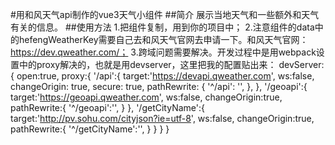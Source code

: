 #用和风天气api制作的vue3天气小组件
##简介
展示当地天气和一些额外和天气有关的信息。
##使用方法
1.把组件复制，用到你的项目中；
2.注意组件的data中的hefengWeatherKey需要自己去和风天气官网去申请一下。和风天气官网：https://dev.qweather.com/；
3.跨域问题需要解决。开发过程中是用webpack设置中的proxy解决的，也就是用devserver，这里把我的配置贴出来：
  devServer:{
    open:true,
    proxy:{
      '/api':{
        target:'https://devapi.qweather.com',
        ws:false,
        changeOrigin: true,
        secure: true,
        pathRewrite: {
            '^/api': '',
        },
      },
      '/geoapi':{
        target:'https://geoapi.qweather.com',
        ws:false,
        changeOrigin:true,
        pathRewrite:{
          '^/geoapi':'',
        }
      },
      '/getCityName':{
        target:'http://pv.sohu.com/cityjson?ie=utf-8',
        ws:false,
        changeOrigin:true,
        pathRewrite:{
          '^/getCityName':'',
        }
      }
    }
  }